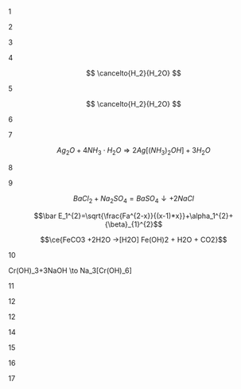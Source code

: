 1



2



3



4

$$ \cancelto{H_2}{H_2O} $$

5

$$ \cancelto{H_2}{H_2O} $$

6



7 

$$ Ag_{2}O + 4NH_{3}\cdot H_{2}O \Rightarrow 2Ag \left[ (NH_3)_2 OH \right] + 3H_2O $$

8



9

$$BaCl_{2}+Na_{2}SO_{4}=BaSO_{4}\downarrow +2NaCl$$

$$\bar E_1^{2}=\sqrt{\frac{Fa^{2-x}}{(x-1)*x}}+\alpha_1^{2}+{\beta}_{1}^{2}$$

$$\ce{FeCO3 +2H2O ->[H2O] Fe(OH)2 + H2O + CO2}$$


10

Cr(OH)_3+3NaOH \to Na_3[Cr(OH)_6]


11



12




12



14





15





16




17
